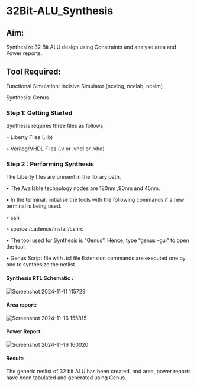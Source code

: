 # 32Bit-ALU_Synthesis

## Aim:

Synthesize 32 Bit ALU design using Constraints and analyse area and Power reports.

## Tool Required:

Functional Simulation: Incisive Simulator (ncvlog, ncelab, ncsim)

Synthesis: Genus

### Step 1: Getting Started

Synthesis requires three files as follows,

◦ Liberty Files (.lib)

◦ Verilog/VHDL Files (.v or .vhdl or .vhd)

### Step 2 : Performing Synthesis

The Liberty files are present in the library path,

• The Available technology nodes are 180nm ,90nm and 45nm.

• In the terminal, initialise the tools with the following commands if a new terminal is being
used.

◦ csh

◦ source /cadence/install/cshrc

• The tool used for Synthesis is “Genus”. Hence, type “genus -gui” to open the tool.

• Genus Script file with .tcl file Extension commands are executed one by one to synthesize the netlist.

#### Synthesis RTL Schematic :

![Screenshot 2024-11-11 115729](https://github.com/user-attachments/assets/b2c1d56d-8074-4cfd-b40a-e7cf84fbda02)

#### Area report:

![Screenshot 2024-11-16 155815](https://github.com/user-attachments/assets/8340374c-c644-461e-aac9-b9673774ebf2)

#### Power Report:

![Screenshot 2024-11-16 160020](https://github.com/user-attachments/assets/55b1eee5-db83-4372-a937-a150b2d2c9c0)

#### Result: 

The generic netlist of 32 bit ALU  has been created, and area, power reports have been tabulated and generated using Genus.
